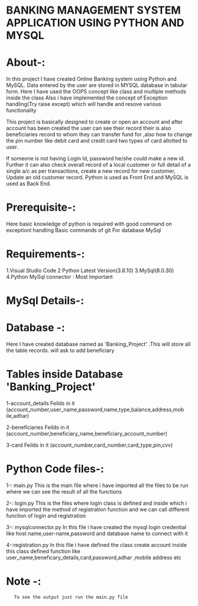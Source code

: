 # BANKING MANAGEMENT SYSTEM APPLICATION USING PYTHON AND MYSQL

# About-:  

  In this project I have created Online Banking system  using Python and MySQL. Data entered by the user are stored in MYSQL database in tabular form. 
  Here I have used the OOPS concept like class and multiple methods inside the class
  Also i have implemented the concept of Exception handling(Try raise  except) which will handle and resove various functionality 

  This project is basically designed to create or open an account and after account has been created  the user can see their record their is also beneficiaries 
  record to whom they can transfer fund for ,also how to change the pin number like debit card and credit card two types of card allotted to user.
  
  If someone is not having Login Id, password he/she could make a new id. Further it can also check overall record of a local customer or full detail of a single 
  a/c as per transactions, create a new record for new customer, Update an old customer record. Python is used as Front End and MySQL is used as Back End.

# Prerequisite-:

  Here basic knowledge of python is required with good command on exceptionl handling
  Basic commands of git 
  For database MySql 
  
# Requirements-: 

1.Visual Studio Code 
2 Python Latest Version(3.8.10)
3.MySql(8.0.30)
4.Python MySql connector : Most Important

# MySql Details-: 
# Database -:
 Here I have created database named as  'Banking_Project' .This will store all the table records.
 will ask to add beneficiary
# Tables inside Database 'Banking_Project'
 
 1-account_details 
   Feilds in it   (account_number,user_name,password,name,type,balance,address,mob  ile,adhar)
   
2-beneficiaries
   Feilds in it
  (account_number,beneficiary_name,beneficiary_account_number)

3-card
    Feilds in it
   (account_number,card_number,card_type,pin,cvv)
   
# Python Code files-:
 1-: main.py
      This is the main file where i have imported all the files to be run where we can see the result of all the functions 
      
 2-: login.py
      This is the files where login class is defined and inside which i have imported the method of registration function and we can 
      call different function of login and registration
      
 3-: mysqlconnector.py
      In this file i have created the mysql login credential like host name,user-name,password and database name to connect with it

 4-:registration.py
      In this file i have defined  the class create account  inside this class defined function like user_name,beneficary_details,card,password,adhar ,mobile 
      address etc

  # Note -:
       To see the output just run the main.py file 
 
 


 

  

